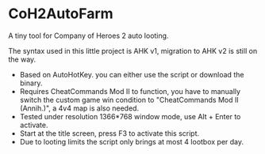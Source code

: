 # CoH2AutoFarm
A tiny tool for Company of Heroes 2 auto looting.

The syntax used in this little project is AHK v1, migration to AHK v2 is still
on the way.

 - Based on AutoHotKey. you can either use the script or download the binary.
 - Requires CheatCommands Mod II to function, you have to manually switch the
custom game win condition to "CheatCommands Mod II (Annih.)", a 4v4 map is also
needed.
 - Tested under resolution 1366\*768 window mode, use Alt + Enter to activate.
 - Start at the title screen, press F3 to activate this script.
 - Due to looting limits the script only brings at most 4 lootbox per day.
